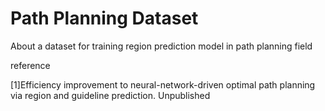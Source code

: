 # Path Planning Dataset
About
a dataset for training region prediction model in path planning field

reference

[1]Efficiency improvement to neural-network-driven optimal path planning via region and guideline prediction. Unpublished
